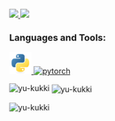 <p align="left">
  <a href="http://twitter.com/kukki_ski">
    <img height="20" src="https://img.shields.io/twitter/follow/kukki_ski?label=Twitter&logo=twitter&style=flat" />
  </a>
  <a href="https://github.com/yu-kukki">
    <img height="20" src="https://img.shields.io/github/followers/yu-kukki?label=follow&logo=github&style=flat" />
  </a>
</p>

<h3 align="left">Languages and Tools:</h3>
<p align="left"> <a href="https://www.python.org" target="_blank" rel="noreferrer"> <img src="https://raw.githubusercontent.com/devicons/devicon/master/icons/python/python-original.svg" alt="python" width="40" height="40"/> </a> <a href="https://pytorch.org/" target="_blank" rel="noreferrer"> <img src="https://www.vectorlogo.zone/logos/pytorch/pytorch-icon.svg" alt="pytorch" width="40" height="40"/> </a> </p>

<p><img align="left" src="https://github-readme-stats.vercel.app/api/top-langs?username=yu-kukki&show_icons=true&locale=en&layout=compact" alt="yu-kukki" /></p>

<p>&nbsp;<img align="center" src="https://github-readme-stats.vercel.app/api?username=yu-kukki&show_icons=true&locale=en" alt="yu-kukki" /></p>

<p><img align="center" src="https://github-readme-streak-stats.herokuapp.com/?user=yu-kukki&" alt="yu-kukki" /></p>
